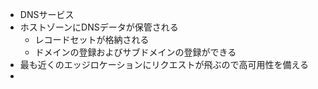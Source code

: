 - DNSサービス
- ホストゾーンにDNSデータが保管される
  - レコードセットが格納される
  - ドメインの登録およびサブドメインの登録ができる
- 最も近くのエッジロケーションにリクエストが飛ぶので高可用性を備える
- 